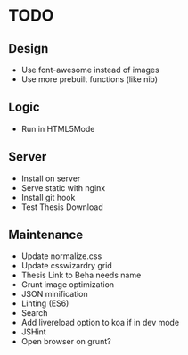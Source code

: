 # TODO

## Design

* Use font-awesome instead of images
* Use more prebuilt functions (like nib)

## Logic

* Run in HTML5Mode

## Server

* Install on server
* Serve static with nginx
* Install git hook
* Test Thesis Download

## Maintenance

* Update normalize.css
* Update csswizardry grid
* Thesis Link to Beha needs name
* Grunt image optimization
* JSON minification
* Linting (ES6)
* Search
* Add livereload option to koa if in dev mode
* JSHint
* Open browser on grunt?

